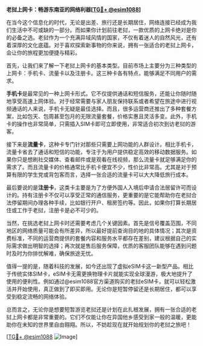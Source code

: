 **老挝上网卡：畅游东南亚的网络利器[[TG💪+ @esim1088](https://t.me/s/esim1088)]**

在当今这个信息化的时代，无论是出差、旅行还是长期居住，网络连接已经成为我们生活中不可或缺的一部分。而如果你计划前往老挝，一款优质的上网卡绝对是你的必备之选。老挝作为一个充满异域风情的国家，不仅有着迷人的自然风光，还有着深厚的文化底蕴。对于喜欢探索新事物的你来说，拥有一张适合的老挝上网卡，会让你的旅程更加便捷与精彩。

首先，让我们来了解一下老挝上网卡的基本类型。目前市场上主要分为三种类型的上网卡：手机卡、流量卡以及注册卡。这三种卡各有特点，能够满足不同用户的需求。

**手机卡**是最常见的一种上网卡形式。它不仅提供通话和短信服务，还能让你随时随地享受高速上网体验。对于经常需要与家人朋友保持联系或者希望在旅途中进行视频通话的人来说，手机卡无疑是最佳选择。而且，很多运营商还推出了多种套餐方案，比如包天、包周甚至包月的无限流量套餐，价格实惠且灵活多变。此外，手机卡的操作也非常简单，只需插入SIM卡即可立即使用，非常适合初次到访老挝的游客。

接下来是**流量卡**，这种卡专门针对那些只需要上网功能的人群设计。相比手机卡，流量卡省去了通话和短信的功能，专注于为用户提供稳定高效的移动数据服务。如果你只是想刷社交媒体、查看邮件或是观看在线视频，那么流量卡就足够满足你的需求了。而且流量卡的价格通常比手机卡便宜不少，性价比非常高。尤其是对于预算有限的学生党或背包客而言，选择一张合适的流量卡可以大大降低旅行成本。

最后要说的是**注册卡**，这类卡主要是为了方便外国人入境后申请合法居留许可而设计的。持有注册卡不仅可以享受正常的通信服务，更重要的是它能帮助你在老挝合法停留期间办理各种手续，比如银行开户、租房签约等。因此，如果你打算长期居住或工作于老挝，注册卡是必不可少的。

当然，在挑选老挝上网卡时还需要考虑几个关键因素。首先是信号覆盖范围，不同地区的网络质量可能会有所差异，所以最好提前查询目的地的具体情况；其次是资费标准，不同的运营商提供的套餐内容和服务水平都存在差别，建议根据自己的实际需求做出明智的选择；再次就是售后服务保障，优质的客服团队能够在遇到问题时及时为你排忧解难，确保旅途无忧。

值得一提的是，随着科技的发展，如今还出现了虚拟eSIM卡这一新型产品。相比于传统实体SIM卡，eSIM卡无需更换物理卡片就能实现全球漫游，极大地提升了使用的便利性。例如通过@esim1088官方渠道购买的老挝eSIM卡，就可以轻松激活并开始使用，真正做到了即买即用。无论你是短暂停留还是长期居住，都可以享受到稳定流畅的网络体验。

总而言之，无论你是想要短暂游览老挝还是计划在此扎根发展，拥有一张合适的老挝上网卡都是非常重要的。它们不仅能让你在异国他乡感受到家一般的温暖，更能助你在未知的世界里自由翱翔。所以，不妨趁现在就开始规划你的老挝之旅吧！

[[TG💪+ @esim1088](https://t.me/s/esim1088) ![Image](https://i.postimg.cc/4NQfJmqS/Snipaste-2025-05-13-00-14-12.png)]